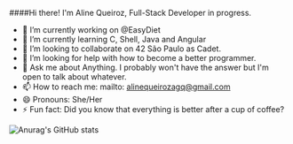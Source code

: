 
####Hi there! I'm Aline Queiroz, Full-Stack Developer in progress.

- 🔭 I’m currently working on @EasyDiet
- 🌱 I’m currently learning C, Shell, Java and Angular
- 👯 I’m looking to collaborate on 42 São Paulo as Cadet.
- 🤔 I’m looking for help with how to become a better programmer.
- 💬 Ask me about Anything. I probably won't have the answer but I'm open to talk about whatever.
- 📫 How to reach me: mailto: alinequeirozagq@gmail.com
- 😄 Pronouns: She/Her
- ⚡ Fun fact: Did you know that everything is better after a cup of coffee?


![Anurag's GitHub stats](https://github-readme-stats.vercel.app/api?username=alineagq&show_icons=true&theme=radical)
